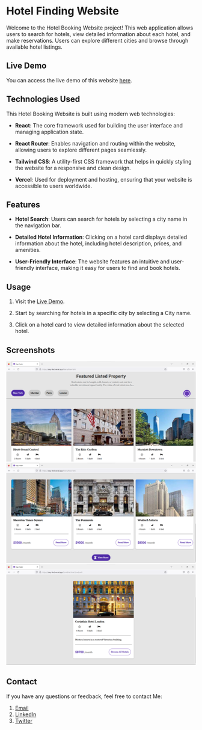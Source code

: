 # Hotel Finding Website

Welcome to the Hotel Booking Website project! This web application allows users to search for hotels, view detailed information about each hotel, and make reservations. Users can explore different cities and browse through available hotel listings.

## Live Demo

You can access the live demo of this website [here](https://stay-find.vercel.app/).

## Technologies Used

This Hotel Booking Website is built using modern web technologies:

- **React**: The core framework used for building the user interface and managing application state.

- **React Router**: Enables navigation and routing within the website, allowing users to explore different pages seamlessly.

- **Tailwind CSS**: A utility-first CSS framework that helps in quickly styling the website for a responsive and clean design.

- **Vercel**: Used for deployment and hosting, ensuring that your website is accessible to users worldwide.



## Features

- **Hotel Search**: Users can search for hotels by selecting a city name in the navigation bar.

- **Detailed Hotel Information**: Clicking on a hotel card displays detailed information about the hotel, including hotel description, prices, and amenities.

- **User-Friendly Interface**: The website features an intuitive and user-friendly interface, making it easy for users to find and book hotels.

## Usage

1. Visit the [Live Demo](https://stay-find.vercel.app/).

2. Start by searching for hotels in a specific city by selecting a City name.

3. Click on a hotel card to view detailed information about the selected hotel.

## Screenshots

![Screenshot 1](/screenshots/img1.png)
![Screenshot 2](/screenshots/img2.png)
![Screenshot 3](/screenshots/img3.png)

## Contact

If you have any questions or feedback, feel free to contact Me:

1. [Email](sp.webdev2024@gmai.com)
2. [LinkedIn](https://www.linkedin.com/in/sarhan-patel-20241c)
3. [Twitter](https://twitter.com/SarhanWebDev)
